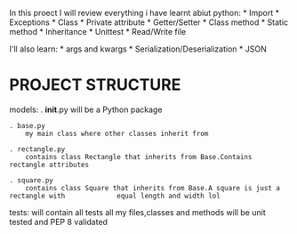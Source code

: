In this proect I will review everything i have learnt abiut python:
      * Import
      * Exceptions
      * Class
      * Private attribute
      * Getter/Setter
      * Class method
      * Static method
      * Inheritance
      * Unittest
      * Read/Write file

I'll also learn:
      * args and kwargs
      * Serialization/Deserialization
      * JSON

PROJECT STRUCTURE
==================
models:
	. __init__.py
		will be a Python package
	
	. base.py
		my main class where other classes inherit from
	
	. rectangle.py
		contains class Rectangle that inherits from Base.Contains rectangle attributes
	
	. square.py
		contains class Square that inherits from Base.A square is just a rectangle with 			equal length and width lol
	
tests:
	will contain all tests
	all my files,classes and methods will be unit tested and PEP 8 validated
